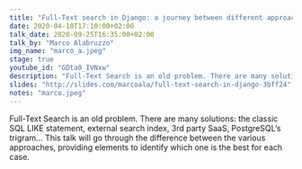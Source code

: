 ```yaml
---
title: "Full-Text search in Django: a journey between different approaches"
date: 2020-04-10T17:10:00+02:00
talk_date: 2020-09-25T16:35:00+02:00
talk_by: "Marco Alabruzzo"
img_name: "marco_a.jpeg"
stage: true
youtube_id: "GDta0_IVNxw"
description: "Full-Text Search is an old problem. There are many solutions: the classic SQL LIKE statement, external search index, 3rd party SaaS, PostgreSQL’s trigram… This talk will go through the difference between the various approaches, providing elements to identify which one is the best for each case."
slides: "http://slides.com/marcoala/full-text-search-in-django-3bff24"
notes: "marco.jpeg"
---
```


Full-Text Search is an old problem. There are many solutions: the classic SQL LIKE statement, external search index, 3rd party SaaS, PostgreSQL’s trigram… This talk will go through the difference between the various approaches, providing elements to identify which one is the best for each case.
